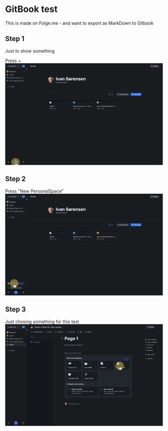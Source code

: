 # GitBook test

This is made on Folge.me - and want to export as MarkDown to Gitbook

## Step 1

Just to show something

Press + ![Step 1](<.gitbook/assets/step 0>)

## Step 2

Press "New PersonalSpace" ![Step 2](<.gitbook/assets/step 1>)

## Step 3

Just chosing something for this test ![Step 3](<.gitbook/assets/step 2>)
